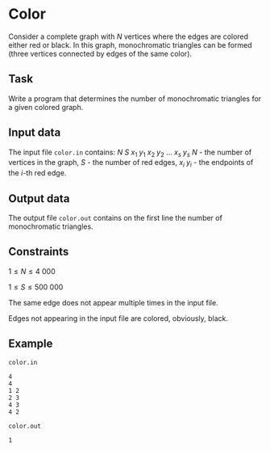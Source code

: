 # Color

Consider a complete graph with $N$ vertices where the edges are colored either red or black. In this graph, monochromatic triangles can be formed (three vertices connected by edges of the same color).

## Task

Write a program that determines the number of monochromatic triangles for a given colored graph.

## Input data

The input file `color.in` contains: 
$N$ 
$S$
$x_1 \; y_1$ 
$x_2 \; y_2$
$\dots$ 
$x_s \; y_s$
$N$ - the number of vertices in the graph,
$S$ - the number of red edges,
$x_i \; y_i$ - the endpoints of the $i$-th red edge.

## Output data

The output file `color.out` contains on the first line the number of monochromatic triangles.

## Constraints

$1 \leq N \leq 4\ 000$

$1 \leq S \leq 500\ 000$

The same edge does not appear multiple times in the input file.

Edges not appearing in the input file are colored, obviously, black.

## Example

`color.in`

```
4
4
1 2
2 3
4 3
4 2
```

`color.out`

```
1
```